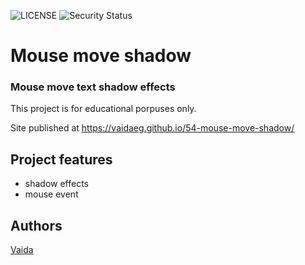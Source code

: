 ![LICENSE](https://img.shields.io/badge/license-MIT-blue.svg?style=flat-square)
![Security Status](https://img.shields.io/security-headers?label=Security&url=https%3A%2F%2Fgithub.com&style=flat-square)

# Mouse move shadow
### Mouse move text shadow effects

This project is for educational porpuses only.

Site published at https://vaidaeg.github.io/54-mouse-move-shadow/

## Project features
- shadow effects
- mouse event

## Authors
[Vaida](https://github.com/VaidaEG)